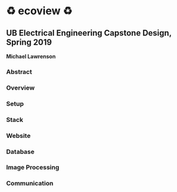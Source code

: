 # :recycle: ecoview :recycle:
## UB Electrical Engineering Capstone Design, Spring 2019
**Michael Lawrenson**

### Abstract
### Overview
### Setup
### Stack
### Website
### Database
### Image Processing
### Communication
